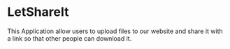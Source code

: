 # LetShareIt
This Application allow users to upload files to our website and share it with a link so that other people can download it.
